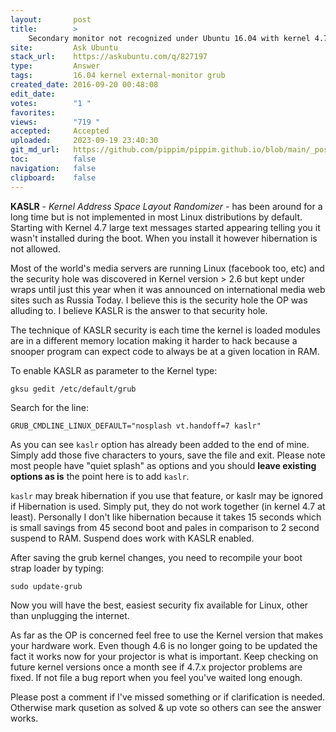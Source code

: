 ```yaml
---
layout:       post
title:        >
    Secondary monitor not recognized under Ubuntu 16.04 with kernel 4.7.4
site:         Ask Ubuntu
stack_url:    https://askubuntu.com/q/827197
type:         Answer
tags:         16.04 kernel external-monitor grub
created_date: 2016-09-20 00:48:08
edit_date:    
votes:        "1 "
favorites:    
views:        "719 "
accepted:     Accepted
uploaded:     2023-09-19 23:40:30
git_md_url:   https://github.com/pippim/pippim.github.io/blob/main/_posts/2016/2016-09-20-Secondary-monitor-not-recognized-under-Ubuntu-16.04-with-kernel-4.7.4.md
toc:          false
navigation:   false
clipboard:    false
---
```


**KASLR** - *Kernel Address Space Layout Randomizer* - has been around for a long time but is not implemented in most Linux distributions by default. Starting with Kernel 4.7 large text messages started appearing telling you it wasn't installed during the boot. When you install it however hibernation is not allowed.

Most of the world's media servers are running Linux (facebook too, etc) and the security hole was discovered in Kernel version > 2.6 but kept under wraps until just this year when it was announced on international media web sites such as Russia Today. I believe this is the security hole the OP was alluding to. I believe KASLR is the answer to that security hole.

The technique of KASLR security is each time the kernel is loaded modules are in a different memory location making it harder to hack because a snooper program can expect code to always be at a given location in RAM.

To enable KASLR as parameter to the Kernel type:

``` 
gksu gedit /etc/default/grub
```

Search for the line:

``` 
GRUB_CMDLINE_LINUX_DEFAULT="nosplash vt.handoff=7 kaslr"
```

As you can see `kaslr` option has already been added to the end of mine. Simply add those five characters to yours, save the file and exit. Please note most people have "quiet splash" as options and you should **leave existing options as is** the point here is to add `kaslr`. 

`kaslr` may break hibernation if you use that feature, or kaslr may be ignored if Hibernation is used. Simply put, they do not work together (in kernel 4.7 at least). Personally I don't like hibernation because it takes 15 seconds which is small savings from 45 second boot and pales in comparison to 2 second suspend to RAM. Suspend does work with KASLR enabled.

After saving the grub kernel changes, you need to recompile your boot strap loader by typing:

``` 
sudo update-grub
```

Now you will have the best, easiest security fix available for Linux, other than unplugging the internet.

As far as the OP is concerned feel free to use the Kernel version that makes your hardware work. Even though 4.6 is no longer going to be updated the fact it works now for your projector is what is important. Keep checking on future kernel versions once a month see if 4.7.x projector problems are fixed. If not file a bug report when you feel you've waited long enough.

Please post a comment if I've missed something or if clarification is needed. Otherwise mark qusetion as solved & up vote so others can see the answer works.

